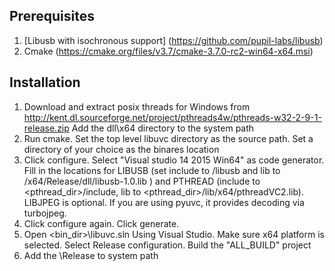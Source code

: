 ## Prerequisites


1. [Libusb with isochronous support] (https://github.com/pupil-labs/libusb)
2. Cmake  (https://cmake.org/files/v3.7/cmake-3.7.0-rc2-win64-x64.msi)

## Installation

1. Download and extract posix threads for Windows from http://kent.dl.sourceforge.net/project/pthreads4w/pthreads-w32-2-9-1-release.zip
   Add the dll\x64 directory to the system path
2. Run cmake. Set the top level libuvc directory as the source path. Set a
   directory of your choice as the binares location
3. Click configure. Select "Visual studio 14 2015 Win64" as code generator. Fill in the
   locations for LIBUSB (set include to <libusbdir>/libusb and lib to <libusbdir>/x64/Release/dll/libusb-1.0.lib )
   and PTHREAD (include to <pthread_dir>/include, lib to
   <pthread_dir>/lib/x64/pthreadVC2.lib). LIBJPEG is optional. If you are using pyuvc, it provides decoding via turbojpeg.
4. Click configure again. Click generate.
5. Open <bin_dir>\libuvc.sln Using Visual Studio. Make sure x64 platform is
selected. Select Release configuration. Build the "ALL_BUILD" project
6. Add the <bindir>\Release to system path
